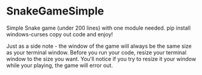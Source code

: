 # SnakeGameSimple
Simple Snake game (under 200 lines) with one module needed.
pip install windows-curses
copy out code and enjoy!

Just as a side note - the window of the game will always be the same size as your terminal window. Before you run your code, resize your terminal window to the size you want. You'll notice if you try to resize it your window while your playing, the game will error out.
